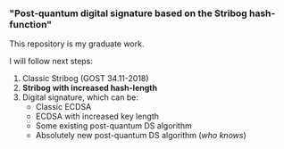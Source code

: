 ### "Post-quantum digital signature based on the Stribog hash-function"

This repository is my graduate work.

I will follow next steps:
1. Classic Stribog (GOST 34.11-2018)
2. **Stribog with increased hash-length**
3. Digital signature, which can be:
   - Classic ECDSA
   - ECDSA with increased key length
   - Some existing post-quantum DS algorithm
   - Absolutely new post-quantum DS algorithm (*who knows*)
